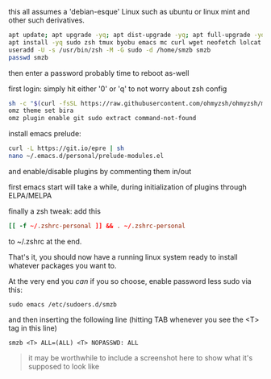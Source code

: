this all assumes a 'debian-esque' Linux such as ubuntu or linux mint and other such derivatives.
```bash
apt update; apt upgrade -yq; apt dist-upgrade -yq; apt full-upgrade -yq; apt autoremove --purge -yq; apt autoclean -yq
apt install -yq sudo zsh tmux byobu emacs mc curl wget neofetch lolcat
useradd -U -s /usr/bin/zsh -M -G sudo -d /home/smzb smzb
passwd smzb
```
then enter a password
probably time to reboot as-well

first login:
simply hit either '0' or 'q' to not worry about zsh config

```zsh
sh -c "$(curl -fsSL https://raw.githubusercontent.com/ohmyzsh/ohmyzsh/master/tools/install.sh)"
omz theme set bira
omz plugin enable git sudo extract command-not-found
```

install emacs prelude:
```zsh
curl -L https://git.io/epre | sh
nano ~/.emacs.d/personal/prelude-modules.el
```

and enable/disable plugins by commenting them in/out

first emacs start will take a while, during initialization of plugins through ELPA/MELPA

finally a zsh tweak: add this 
```rc
[[ -f ~/.zshrc-personal ]] && . ~/.zshrc-personal
```

to ~/.zshrc at the end.

That's it, you should now have a running linux system ready to install whatever packages you want to.

At the very end you *can* if you so choose, enable password less sudo via this:
```shell
sudo emacs /etc/sudoers.d/smzb
```
and then inserting the following line (hitting TAB whenever you see the \<T> tag in this line)
```shell
smzb <T> ALL=(ALL) <T> NOPASSWD: ALL
```

> it may be worthwhile to include a screenshot here to show what it's supposed to look like